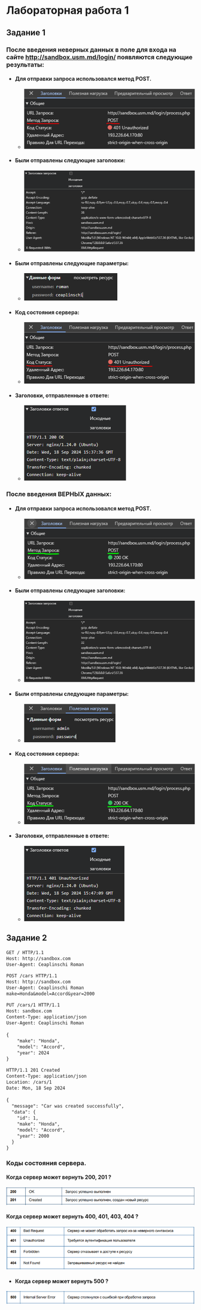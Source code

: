 # Лабораторная работа 1

## Задание 1

### После введения неверных данных в поле для входа на сайте http://sandbox.usm.md/login/ появляются следующие результаты:

* #### Для отправки запроса использовался метод POST.
  * ![Изображение](Скриншоты/1.1_Метод_запроса.PNG)
* #### Были отправлены следующие заголовки:
  * ![Изображение](Скриншоты/1.2_Заголовки_в_запросе.PNG)
* #### Были отправлены следующие параметры:
  * ![Изображение](Скриншоты/1.3_Параметры_в_запросе.PNG)
* #### Код состояния сервера:
  * ![Изображение](Скриншоты/1.4_Код_состояния.PNG)
* #### Заголовки, отправленные в ответе:
  * ![Изображение](Скриншоты/1.5_Заголовки_в_ответе.PNG)

### После введения ВЕРНЫХ данных:

* #### Для отправки запроса использовался метод POST.
  * ![Изображение](Скриншоты/2.1_Метод_запроса.PNG)
* #### Были отправлены следующие заголовки:
  * ![Изображение](Скриншоты/2.2_Заголовки_в_запросе.PNG)
* #### Были отправлены следующие параметры:
  * ![Изображение](Скриншоты/2.3_Параметры_в_запросе.PNG)
* #### Код состояния сервера:
  * ![Изображение](Скриншоты/2.4_Код_состояния.PNG)
* #### Заголовки, отправленные в ответе:
  * ![Изображение](Скриншоты/2.5_Заголовки_в_ответе.PNG)

## Задание 2

```
GET / HTTP/1.1
Host: http://sandbox.com
User-Agent: Ceaplinschi Roman
```

```
POST /cars HTTP/1.1
Host: http://sandbox.com
User-Agent: Ceaplinschi Roman
make=Honda&model=Accord&year=2000
```

```
PUT /cars/1 HTTP/1.1
Host: sandbox.com
Content-Type: application/json
User-Agent: Ceaplinschi Roman

{
    "make": "Honda",
    "model": "Accord",
    "year": 2024
}
```

```
HTTP/1.1 201 Created
Content-Type: application/json
Location: /cars/1
Date: Mon, 18 Sep 2024

{
  "message": "Car was created successfully",
  "data": {
    "id": 1,
    "make": "Honda",
    "model": "Accord",
    "year": 2000
  }
}
```

### Коды состояния сервера.
#### Когда сервер может вернуть 200, 201 ?
![Изображение](Скриншоты/3.1_коды_1.PNG)
#### Когда сервер может вернуть 400, 401, 403, 404 ?
![Изображение](Скриншоты/3.1_коды_2.PNG)
* #### Когда сервер может вернуть 500 ?
![Изображение](Скриншоты/3.1_коды_3.PNG)